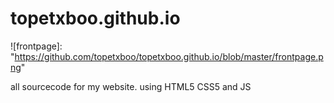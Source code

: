 # topetxboo.github.io


![frontpage]: "https://github.com/topetxboo/topetxboo.github.io/blob/master/frontpage.png"

all sourcecode for my website.
using HTML5 CSS5 and JS

